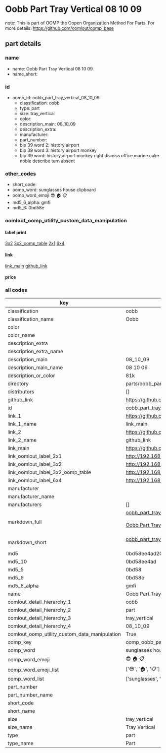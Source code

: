 # Oobb Part Tray Vertical 08 10 09  

note: This is part of OOMP the Oopen Organization Method For Parts. For more details: https://github.com/oomlout/oomp_base

##  part details





### name
* name: Oobb Part Tray Vertical 08 10 09
* name_short: 
### id
* oomp_id: oobb_part_tray_vertical_08_10_09
  * classification: oobb
  * type: part
  * size: tray_vertical
  * color: 
  * description_main: 08_10_09
  * description_extra: 
  * manufacturer: 
  * part_number: 
  * bip 39 word 2: history airport
  * bip 39 word 3: history airport monkey
  * bip 39 word: history airport monkey right dismiss office marine cake noble describe turn absent

### other_codes
* short_code: 
* oomp_word: sunglasses house clipboard
* oomp_word_emoji :sunglasses: :house: :clipboard:
* md5_6_alpha: gmfi
* md5_6: 0bd58e






### oomlout_oomp_utility_custom_data_manipulation
#### label print
[3x2](http://192.168.1.245:1112/?label=oomp%20gmfi)
[3x2_oomp_table](http://192.168.1.107:1112/?label=oomp%20gmfi)
[2x1](http://192.168.1.242:1112/?label=oomp%20gmfi)
[6x4](http://192.168.1.55:1112/?label=oomp%20gmfi)    

#### link

[link_main](https://github.com/oomlout/oomlout_oomp_current_version_messy/tree/main/parts/oobb_part_tray_vertical_08_10_09) [github_link](https://github.com/oomlout/oomlout_oomp_part_src/tree/main/parts/oobb_part_tray_vertical_08_10_09)                             

#### price







### all codes 
| key | value |  
| --- | --- |  
| classification | oobb |  
| classification_name | Oobb |  
| color |  |  
| color_name |  |  
| description_extra |  |  
| description_extra_name |  |  
| description_main | 08_10_09 |  
| description_main_name | 08 10 09 |  
| description_or_color | 81k |  
| directory | parts/oobb_part_tray_vertical_08_10_09 |  
| distributors | [] |  
| github_link | https://github.com/oomlout/oomlout_oomp_part_src/tree/main/parts/oobb_part_tray_vertical_08_10_09 |  
| id | oobb_part_tray_vertical_08_10_09 |  
| link_1 | https://github.com/oomlout/oomlout_oomp_current_version_messy/tree/main/parts/oobb_part_tray_vertical_08_10_09 |  
| link_1_name | link_main |  
| link_2 | https://github.com/oomlout/oomlout_oomp_part_src/tree/main/parts/oobb_part_tray_vertical_08_10_09 |  
| link_2_name | github_link |  
| link_main | https://github.com/oomlout/oomlout_oomp_current_version_messy/tree/main/parts/oobb_part_tray_vertical_08_10_09 |  
| link_oomlout_label_2x1 | http://192.168.1.242:1112/?label=oomp%20gmfi |  
| link_oomlout_label_3x2 | http://192.168.1.245:1112/?label=oomp%20gmfi |  
| link_oomlout_label_3x2_oomp_table | http://192.168.1.107:1112/?label=oomp%20gmfi |  
| link_oomlout_label_6x4 | http://192.168.1.55:1112/?label=oomp%20gmfi |  
| manufacturer |  |  
| manufacturer_name |  |  
| manufacturers | [] |  
| markdown_full | [oobb_part_tray_vertical_08_10_09](https://github.com/oomlout/oomlout_oomp_current_version_messy/tree/main/parts/oobb_part_tray_vertical_08_10_09)<br>[](https://github.com/oomlout/oomlout_oomp_current_version_messy/tree/main/parts/oobb_part_tray_vertical_08_10_09)<br>[Oobb Part Tray Vertical 08 10 09](https://github.com/oomlout/oomlout_oomp_current_version_messy/tree/main/parts/oobb_part_tray_vertical_08_10_09)<br><br> |  
| markdown_short | [oobb_part_tray_vertical_08_10_09](https://github.com/oomlout/oomlout_oomp_current_version_messy/tree/main/parts/oobb_part_tray_vertical_08_10_09)<br><br> |  
| md5 | 0bd58ee4ad205102661fab9d1e416361 |  
| md5_10 | 0bd58ee4ad |  
| md5_5 | 0bd58 |  
| md5_6 | 0bd58e |  
| md5_6_alpha | gmfi |  
| name | Oobb Part Tray Vertical 08 10 09 |  
| oomlout_detail_hierarchy_1 | oobb |  
| oomlout_detail_hierarchy_2 | part |  
| oomlout_detail_hierarchy_3 | tray_vertical |  
| oomlout_detail_hierarchy_4 | 08_10_09 |  
| oomlout_oomp_utility_custom_data_manipulation | True |  
| oomp_key | oomp_oobb_part_tray_vertical_08_10_09 |  
| oomp_word | sunglasses house clipboard |  
| oomp_word_emoji | :sunglasses: :house: :clipboard: |  
| oomp_word_emoji_list | [':sunglasses:', ':house:', ':clipboard:'] |  
| oomp_word_list | ['sunglasses', 'house', 'clipboard'] |  
| part_number |  |  
| part_number_name |  |  
| short_code |  |  
| short_name |  |  
| size | tray_vertical |  
| size_name | Tray Vertical |  
| type | part |  
| type_name | Part |  
